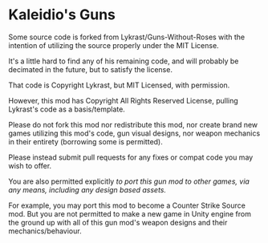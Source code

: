 # Kaleidio's Guns

Some source code is forked from Lykrast/Guns-Without-Roses with the intention of utilizing the source properly under the MIT License.

It's a little hard to find any of his remaining code, and will probably be decimated in the future, but to satisfy the license.

That code is Copyright Lykrast, but MIT Licensed, with permission.

However, this mod has Copyright All Rights Reserved License, pulling Lykrast's code as a basis/template.

Please do not fork this mod nor redistribute this mod, nor create brand new games utilizing this mod's code, gun visual designs, nor weapon mechanics in their entirety (borrowing some is permitted).

Please instead submit pull requests for any fixes or compat code you may wish to offer.

You are also permitted explicitly *to port this gun mod to other games, via any means, including any design based assets.*

For example, you may port this mod to become a Counter Strike Source mod.  But you are not permitted to make a new game in Unity engine from the ground up with all of this gun mod's weapon designs and their mechanics/behaviour.
